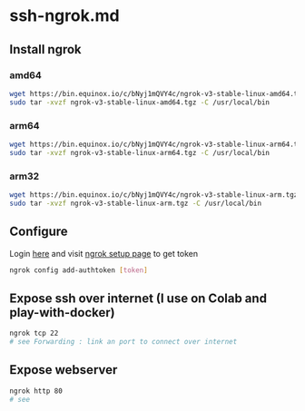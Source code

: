 # ssh-ngrok.md
## Install ngrok
### amd64
```bash
wget https://bin.equinox.io/c/bNyj1mQVY4c/ngrok-v3-stable-linux-amd64.tgz
sudo tar -xvzf ngrok-v3-stable-linux-amd64.tgz -C /usr/local/bin
```
### arm64
```bash
wget https://bin.equinox.io/c/bNyj1mQVY4c/ngrok-v3-stable-linux-arm64.tgz
sudo tar -xvzf ngrok-v3-stable-linux-arm64.tgz -C /usr/local/bin
```
### arm32
```bash
wget https://bin.equinox.io/c/bNyj1mQVY4c/ngrok-v3-stable-linux-arm.tgz
sudo tar -xvzf ngrok-v3-stable-linux-arm.tgz -C /usr/local/bin
```
## Configure
Login  [here](https://dashboard.ngrok.com/signup) and visit [ngrok setup page](https://dashboard.ngrok.com/get-started/setup/linux) to get token
```bash
ngrok config add-authtoken [token]
```
## Expose ssh over internet (I use on Colab and play-with-docker)
```bash
ngrok tcp 22
# see Forwarding : link an port to connect over internet
```
## Expose webserver
```bash
ngrok http 80
# see
```
